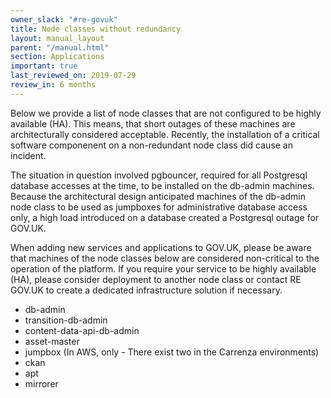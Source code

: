 ```yaml
---
owner_slack: "#re-govuk"
title: Node classes without redundancy
layout: manual_layout
parent: "/manual.html"
section: Applications
important: true
last_reviewed_on: 2019-07-29
review_in: 6 months
---
```


Below we provide a list of node classes that are not configured to be highly available (HA). This means, that short outages of these machines are architecturally considered acceptable. Recently, the installation of a critical software componenent on a non-redundant node class did cause an incident.

The situation in question involved pgbouncer, required for all Postgresql database accesses at the time, to be installed on the db-admin machines. Because the architectural design anticipated machines of the db-admin node class to be used as jumpboxes for administrative database access only, a high load introduced on a database created a Postgresql outage for GOV.UK.

When adding new services and applications to GOV.UK, please be aware that machines of the node classes below are considered non-critical to the operation of the platform. If you require your service to be highly available (HA), please consider deployment to another node class or contact RE GOV.UK to create a dedicated infrastructure solution if necessary.

- db-admin
- transition-db-admin
- content-data-api-db-admin
- asset-master
- jumpbox (In AWS, only - There exist two in the Carrenza environments)
- ckan
- apt
- mirrorer
